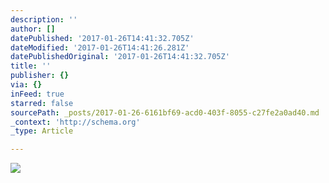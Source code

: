 ```yaml
---
description: ''
author: []
datePublished: '2017-01-26T14:41:32.705Z'
dateModified: '2017-01-26T14:41:26.281Z'
datePublishedOriginal: '2017-01-26T14:41:32.705Z'
title: ''
publisher: {}
via: {}
inFeed: true
starred: false
sourcePath: _posts/2017-01-26-6161bf69-acd0-403f-8055-c27fe2a0ad40.md
_context: 'http://schema.org'
_type: Article

---
```

![](https://the-grid-user-content.s3-us-west-2.amazonaws.com/db37d145-1a1f-41ce-9af5-7eb214334201.jpg)